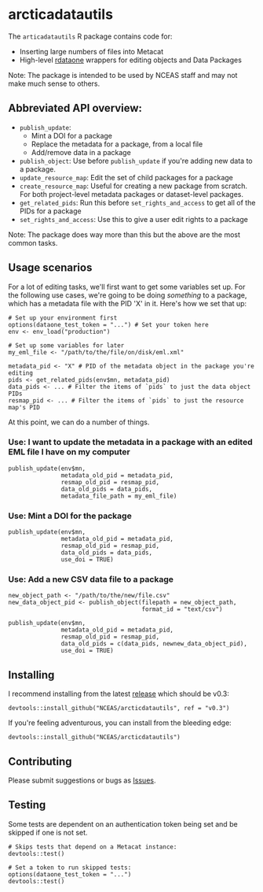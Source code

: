 # arcticadatautils

The `articadatautils` R package contains code for:

- Inserting large numbers of files into Metacat
- High-level [rdataone](https://github.com/DataONEorg/rdataone) wrappers for
editing objects and Data Packages

Note: The package is intended to be used by NCEAS staff and may not make much sense to others.

## Abbreviated API overview:

- `publish_update`:
  - Mint a DOI for a package
  - Replace the metadata for a package, from a local file
  - Add/remove data in a package
- `publish_object`: Use before `publish_update` if you're adding new data to a package.
- `update_resource_map`: Edit the set of child packages for a package
- `create_resource_map`: Useful for creating a new package from scratch. For both project-level metadata packages or dataset-level packages.
- `get_related_pids`: Run this before `set_rights_and_access` to get all of the PIDs for a package
- `set_rights_and_access`: Use this to give a user edit rights to a package

Note: The package does way more than this but the above are the most common tasks.

## Usage scenarios

For a lot of editing tasks, we'll first want to get some variables set up. For
the following use cases, we're going to be doing *something* to a package,
which has a metadata file with the PID 'X' in it. Here's how we set that up:

```{r}
# Set up your environment first
options(dataone_test_token = "...") # Set your token here
env <- env_load("production")

# Set up some variables for later
my_eml_file <- "/path/to/the/file/on/disk/eml.xml"

metadata_pid <- "X" # PID of the metadata object in the package you're editing
pids <- get_related_pids(env$mn, metadata_pid)
data_pids <- ... # Filter the items of `pids` to just the data object PIDs
resmap_pid <- ... # Filter the items of `pids` to just the resource map's PID
```

At this point, we can do a number of things.

### Use: I want to update the metadata in a package with an edited EML file I have on my computer

```{r}
publish_update(env$mn,
               metadata_old_pid = metadata_pid,
               resmap_old_pid = resmap_pid,
               data_old_pids = data_pids,
               metadata_file_path = my_eml_file)
```

### Use: Mint a DOI for the package

```{r}
publish_update(env$mn,
               metadata_old_pid = metadata_pid,
               resmap_old_pid = resmap_pid,
               data_old_pids = data_pids,
               use_doi = TRUE)
```

### Use: Add a new CSV data file to a package

```{r}
new_object_path <- "/path/to/the/new/file.csv"
new_data_object_pid <- publish_object(filepath = new_object_path,
                                      format_id = "text/csv")

publish_update(env$mn,
               metadata_old_pid = metadata_pid,
               resmap_old_pid = resmap_pid,
               data_old_pids = c(data_pids, newnew_data_object_pid),
               use_doi = TRUE)
```

## Installing

I recommend installing from the latest [release](https://github.com/NCEAS/arcticdatautils/releases) which should be v0.3:

```
devtools::install_github("NCEAS/arcticdatautils", ref = "v0.3")
```

If you're feeling adventurous, you can install from the bleeding edge:

```
devtools::install_github("NCEAS/arcticdatautils")
```

## Contributing

Please submit suggestions or bugs as [Issues](https://github.com/NCEAS/arcticdatautils/issues).

## Testing

Some tests are dependent on an authentication token being set and be skipped if one is not set.

```
# Skips tests that depend on a Metacat instance:
devtools::test()

# Set a token to run skipped tests:
options(dataone_test_token = "...")
devtools::test()
```
